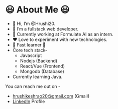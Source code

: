 # :smiley: About Me :smiley:

- 👋 Hi, I’m @Hrushi20.
- 👀 I’m a fullstack web developer.
- 🌱 Currently working at Formulate AI as an intern.
- ❤️ Love to experiment with new technologies.
- 🚀 Fast learner 🚀
- Core tech stack-
  - Javascript
  - Nodejs (Backend)
  - React/Vue (Frontend)
  - Mongodb (Database)
- Currently learning Java. 

You can reach me out on -
  - hrushikeshrao20@gmail.com (Gmail)
  - [LinkedIn](https://www.linkedin.com/in/hrushikesh-rao-7741311b0/) Profile

<!---
Hrushi20/Hrushi20 is a ✨ special ✨ repository because its `README.md` (this file) appears on your GitHub profile.
You can click the Preview link to take a look at your changes.
--->
